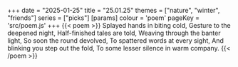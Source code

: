 +++
date = "2025-01-25"
title = "25.01.25"
themes = ["nature", "winter", "friends"]
series = ["picks"]
[params]
  colour = 'poem'
  pageKey = 'src/poem.js'
+++
{{< poem >}}
Splayed hands in biting cold,
Gesture to the deepened night,
Half-finished tales are told,
Weaving through the banter light,
So soon the round devolved,
To spattered words at every sight,
And blinking you step out the fold,
To some lesser silence in warm company.
{{< /poem >}}
